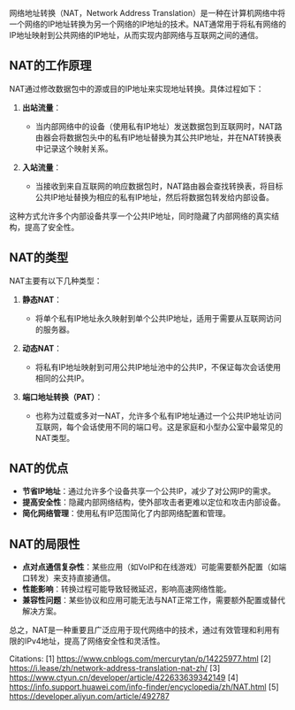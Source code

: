 网络地址转换（NAT，Network Address Translation）是一种在计算机网络中将一个网络的IP地址转换为另一个网络的IP地址的技术。NAT通常用于将私有网络的IP地址映射到公共网络的IP地址，从而实现内部网络与互联网之间的通信。

## NAT的工作原理

NAT通过修改数据包中的源或目的IP地址来实现地址转换。具体过程如下：

1. **出站流量**：
   - 当内部网络中的设备（使用私有IP地址）发送数据包到互联网时，NAT路由器会将数据包头中的私有IP地址替换为其公共IP地址，并在NAT转换表中记录这个映射关系。

2. **入站流量**：
   - 当接收到来自互联网的响应数据包时，NAT路由器会查找转换表，将目标公共IP地址替换为相应的私有IP地址，然后将数据包转发给内部设备。

这种方式允许多个内部设备共享一个公共IP地址，同时隐藏了内部网络的真实结构，提高了安全性。

## NAT的类型

NAT主要有以下几种类型：

1. **静态NAT**：
   - 将单个私有IP地址永久映射到单个公共IP地址，适用于需要从互联网访问的服务器。

2. **动态NAT**：
   - 将私有IP地址映射到可用公共IP地址池中的公共IP，不保证每次会话使用相同的公共IP。

3. **端口地址转换（PAT）**：
   - 也称为过载或多对一NAT，允许多个私有IP地址通过一个公共IP地址访问互联网，每个会话使用不同的端口号。这是家庭和小型办公室中最常见的NAT类型。

## NAT的优点

- **节省IP地址**：通过允许多个设备共享一个公共IP，减少了对公网IP的需求。
- **提高安全性**：隐藏内部网络结构，使外部攻击者更难以定位和攻击内部设备。
- **简化网络管理**：使用私有IP范围简化了内部网络配置和管理。

## NAT的局限性

- **点对点通信复杂性**：某些应用（如VoIP和在线游戏）可能需要额外配置（如端口转发）来支持直接通信。
- **性能影响**：转换过程可能导致轻微延迟，影响高速网络性能。
- **兼容性问题**：某些协议和应用可能无法与NAT正常工作，需要额外配置或替代解决方案。

总之，NAT是一种重要且广泛应用于现代网络中的技术，通过有效管理和利用有限的IPv4地址，提高了网络安全性和灵活性。

Citations:
[1] https://www.cnblogs.com/mercurytan/p/14225977.html
[2] https://i.lease/zh/network-address-translation-nat-zh/
[3] https://www.ctyun.cn/developer/article/422633639342149
[4] https://info.support.huawei.com/info-finder/encyclopedia/zh/NAT.html
[5] https://developer.aliyun.com/article/492787